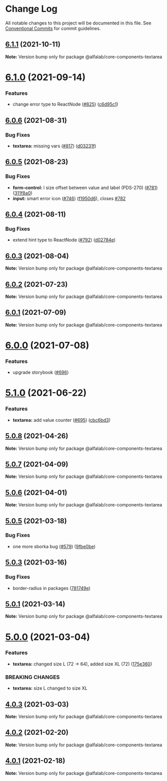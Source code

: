 # Change Log

All notable changes to this project will be documented in this file.
See [Conventional Commits](https://conventionalcommits.org) for commit guidelines.

## [6.1.1](https://github.com/alfa-laboratory/core-components/compare/@alfalab/core-components-textarea@6.1.0...@alfalab/core-components-textarea@6.1.1) (2021-10-11)

**Note:** Version bump only for package @alfalab/core-components-textarea





# [6.1.0](https://github.com/alfa-laboratory/core-components/compare/@alfalab/core-components-textarea@6.0.6...@alfalab/core-components-textarea@6.1.0) (2021-09-14)


### Features

* change error type to ReactNode ([#825](https://github.com/alfa-laboratory/core-components/issues/825)) ([c6d95c1](https://github.com/alfa-laboratory/core-components/commit/c6d95c1c6239f2b2a3bf2c1639554d8500e794f3))





## [6.0.6](https://github.com/alfa-laboratory/core-components/compare/@alfalab/core-components-textarea@6.0.5...@alfalab/core-components-textarea@6.0.6) (2021-08-31)


### Bug Fixes

* **textarea:** missing vars ([#817](https://github.com/alfa-laboratory/core-components/issues/817)) ([d03231f](https://github.com/alfa-laboratory/core-components/commit/d03231f24c826f540ecc8c6ddeb2b3e3fec38b6a))





## [6.0.5](https://github.com/alfa-laboratory/core-components/compare/@alfalab/core-components-textarea@6.0.4...@alfalab/core-components-textarea@6.0.5) (2021-08-23)


### Bug Fixes

* **form-control:** l size offset between value and label (PDS-270) ([#781](https://github.com/alfa-laboratory/core-components/issues/781)) ([311f8a0](https://github.com/alfa-laboratory/core-components/commit/311f8a0eaa97cf7d0c89d4a3cdfc443aef2d763c))
* **input:** smart error icon ([#746](https://github.com/alfa-laboratory/core-components/issues/746)) ([f1950d6](https://github.com/alfa-laboratory/core-components/commit/f1950d6d516d17d993f0865c10390b6301bb2707)), closes [#782](https://github.com/alfa-laboratory/core-components/issues/782)





## [6.0.4](https://github.com/alfa-laboratory/core-components/compare/@alfalab/core-components-textarea@6.0.3...@alfalab/core-components-textarea@6.0.4) (2021-08-11)


### Bug Fixes

* extend hint type to ReactNode ([#792](https://github.com/alfa-laboratory/core-components/issues/792)) ([d02784e](https://github.com/alfa-laboratory/core-components/commit/d02784e392f5ca3a30ae009109fbb6351967f746))





## [6.0.3](https://github.com/alfa-laboratory/core-components/compare/@alfalab/core-components-textarea@6.0.2...@alfalab/core-components-textarea@6.0.3) (2021-08-04)

**Note:** Version bump only for package @alfalab/core-components-textarea





## [6.0.2](https://github.com/alfa-laboratory/core-components/compare/@alfalab/core-components-textarea@6.0.1...@alfalab/core-components-textarea@6.0.2) (2021-07-23)

**Note:** Version bump only for package @alfalab/core-components-textarea





## [6.0.1](https://github.com/alfa-laboratory/core-components/compare/@alfalab/core-components-textarea@6.0.0...@alfalab/core-components-textarea@6.0.1) (2021-07-09)

**Note:** Version bump only for package @alfalab/core-components-textarea





# [6.0.0](https://github.com/alfa-laboratory/core-components/compare/@alfalab/core-components-textarea@5.1.0...@alfalab/core-components-textarea@6.0.0) (2021-07-08)


### Features

* upgrade storybook ([#696](https://github.com/alfa-laboratory/core-components/issues/696))

# [5.1.0](https://github.com/alfa-laboratory/core-components/compare/@alfalab/core-components-textarea@5.0.8...@alfalab/core-components-textarea@5.1.0) (2021-06-22)


### Features

* **textarea:** add value counter ([#695](https://github.com/alfa-laboratory/core-components/issues/695)) ([cbc6bd3](https://github.com/alfa-laboratory/core-components/commit/cbc6bd3eaa48e3df2791d23e156c7c664d67ff49))





## [5.0.8](https://github.com/alfa-laboratory/core-components/compare/@alfalab/core-components-textarea@5.0.7...@alfalab/core-components-textarea@5.0.8) (2021-04-26)

**Note:** Version bump only for package @alfalab/core-components-textarea





## [5.0.7](https://github.com/alfa-laboratory/core-components/compare/@alfalab/core-components-textarea@5.0.6...@alfalab/core-components-textarea@5.0.7) (2021-04-09)

**Note:** Version bump only for package @alfalab/core-components-textarea





## [5.0.6](https://github.com/alfa-laboratory/core-components/compare/@alfalab/core-components-textarea@5.0.5...@alfalab/core-components-textarea@5.0.6) (2021-04-01)

**Note:** Version bump only for package @alfalab/core-components-textarea





## [5.0.5](https://github.com/alfa-laboratory/core-components/compare/@alfalab/core-components-textarea@5.0.3...@alfalab/core-components-textarea@5.0.5) (2021-03-18)


### Bug Fixes

* one more sborka bug ([#579](https://github.com/alfa-laboratory/core-components/issues/579)) ([9fbe0be](https://github.com/alfa-laboratory/core-components/commit/9fbe0beca56ec5971de78b3f6cda25305b260efc))





## [5.0.3](https://github.com/alfa-laboratory/core-components/compare/@alfalab/core-components-textarea@5.0.1...@alfalab/core-components-textarea@5.0.3) (2021-03-16)


### Bug Fixes

* border-radius in packages ([781749e](https://github.com/alfa-laboratory/core-components/commit/781749ef38aefd5a6707ac56d2e297dce9f3e073))





## [5.0.1](https://github.com/alfa-laboratory/core-components/compare/@alfalab/core-components-textarea@5.0.0...@alfalab/core-components-textarea@5.0.1) (2021-03-14)

**Note:** Version bump only for package @alfalab/core-components-textarea





# [5.0.0](https://github.com/alfa-laboratory/core-components/compare/@alfalab/core-components-textarea@4.0.3...@alfalab/core-components-textarea@5.0.0) (2021-03-04)


### Features

* **textarea:** changed size L (72 → 64), added size XL (72) ([175e360](https://github.com/alfa-laboratory/core-components/commit/175e360d5acb4eb146c81020fd65dc725588edee))


### BREAKING CHANGES

* **textarea:** size L changed to size XL





## [4.0.3](https://github.com/alfa-laboratory/core-components/compare/@alfalab/core-components-textarea@4.0.2...@alfalab/core-components-textarea@4.0.3) (2021-03-03)

**Note:** Version bump only for package @alfalab/core-components-textarea





## [4.0.2](https://github.com/alfa-laboratory/core-components/compare/@alfalab/core-components-textarea@4.0.1...@alfalab/core-components-textarea@4.0.2) (2021-02-20)

**Note:** Version bump only for package @alfalab/core-components-textarea





## [4.0.1](https://github.com/alfa-laboratory/core-components/compare/@alfalab/core-components-textarea@4.0.0...@alfalab/core-components-textarea@4.0.1) (2021-02-18)

**Note:** Version bump only for package @alfalab/core-components-textarea
